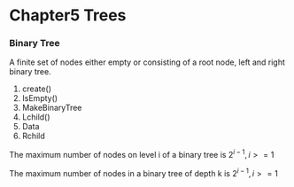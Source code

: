 # Chapter5 Trees

### Binary Tree

A finite set of nodes either empty or consisting of a root node, left and right binary tree.

1. create()
2. IsEmpty()
3. MakeBinaryTree
4. Lchild()
5. Data
6. Rchild

The maximum number of nodes on level i of a binary tree is $2^{i-1}, i >= 1$

The maximum number of nodes in a binary tree of depth k is $2^{i-1}, i >= 1$